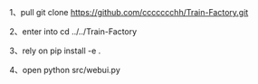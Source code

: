 1、pull
git clone https://github.com/ccccccchh/Train-Factory.git

2、enter into
cd ../../Train-Factory

3、rely on
pip install -e .

4、open
python src/webui.py
